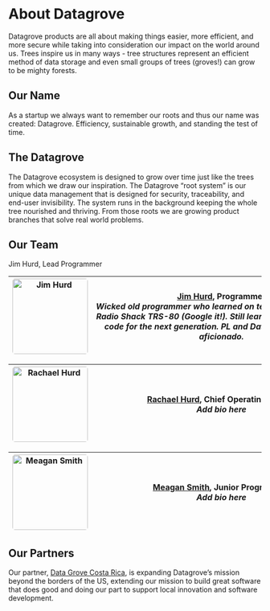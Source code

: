 <div class="table-wrapper" markdown="block">

# About Datagrove

Datagrove products are all about making things easier, more efficient, and more secure while taking into consideration our impact on the world around us. Trees inspire us in many ways - tree structures represent an efficient method of data storage and even small groups of trees (groves!) can grow to be mighty forests.

## Our Name
As a startup we always want to remember our roots and thus our name was created: Datagrove. Efficiency, sustainable growth, and standing the test of time.

## The Datagrove
The Datagrove ecosystem is designed to grow over time just like the trees from which we draw our inspiration. The Datagrove “root system” is our unique data management that is designed for security, traceability, and end-user invisibility. The system runs in the background keeping the whole tree nourished and thriving. From those roots we are growing product branches that solve real world problems. 

## Our Team
Jim Hurd, Lead Programmer

|<div class="table-col-one" style="width: 150px"><img src="/jh.jpeg" alt="Jim Hurd" width="150" style="border-radius:5px"/></div>|<div class="table-col-two" style="width: 500px">[Jim Hurd](https://twitter.com/imoldfella), Programmer<br /><strong>_Wicked old programmer who learned on teletype machines and Radio Shack TRS-80 (Google it!). Still learning and still building code for the next generation. PL and Database nerd, crypto aficionado._</strong></div>     |
:-------------------------------: | :-------------------:

|<div class="table-col-one" style="width: 150px"><img src="" alt="Rachael Hurd" width="150" style="border-radius:5px"/></div>|<div class="table-col-two" style="width: 500px">[Rachael Hurd](https://twitter.com/imoldfella), Chief Operating Officer<br /><strong>_Add bio here_</strong></div>     |
:-------------------------------: | :-------------------:

|<div class="table-col-one" style="width: 150px"><img src="" alt="Meagan Smith" width="150" style="border-radius:5px"/></div>|<div class="table-col-two" style="width: 500px">[Meagan Smith](https://twitter.com/imoldfella), Junior Programmer<br /><strong>_Add bio here_</strong></div>     |
:-------------------------------: | :-------------------:


## Our Partners

Our partner, [Data Grove Costa Rica](https://datagrovecr.com/), is expanding Datagrove’s mission beyond the borders of the US, extending our mission to build great software that does good and doing our part to support local innovation and software development.


</div>